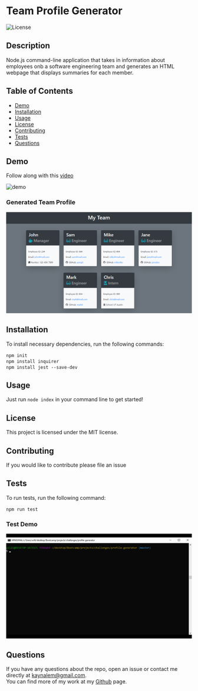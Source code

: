 
  # Team Profile Generator
  ![License](https://img.shields.io/badge/License-MIT-blue.svg)

  ## Description
  Node.js command-line application that takes in information about employees onb a software engineering team and generates an HTML webpage that displays summaries for each member.
  ## Table of Contents
  * [Demo](#demo)
  * [Installation](#installation)
  * [Usage](#usage)
  * [License](#license)
  * [Contributing](#contributing)
  * [Tests](#tests)
  * [Questions](#questions)
  ## Demo
  Follow along with this [video](https://github.com/Kaynalem/profile-generator/blob/master/utils/demo.mp4)  
    
  ![demo](https://raw.githubusercontent.com/Kaynalem/profile-generator/master/utils/appdemo.gif)  
  ### Generated Team Profile  
  ![mockup](https://raw.githubusercontent.com/Kaynalem/profile-generator/master/utils/mockup.PNG)
  ## Installation
  To install necessary dependencies, run the following commands:
  ```
  npm init 
  npm install inquirer 
  npm install jest --save-dev
  ```
  ## Usage
  Just run `node index` in your command line to get started!
  ## License
  This project is licensed under the MIT license.
  ## Contributing
  If you would like to contribute please file an issue
  ## Tests
  To run tests, run the following command:
  ```
  npm run test
  ```
  ### Test Demo  
  ![demo](https://raw.githubusercontent.com/Kaynalem/profile-generator/master/utils/testdemo.gif)  
  ## Questions
  If you have any questions about the repo, open an issue or contact me directly at [kaynalem@gmail.com](mailto:kaynalem@gmail.com).  
  You can find more of my work at my [Github](https://github.com/kaynalem) page.
